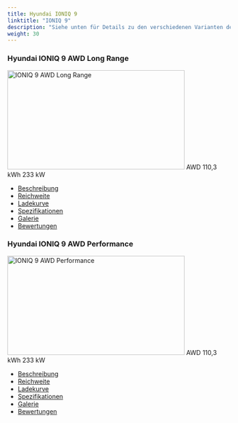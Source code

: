 ```yaml
---
title: Hyundai IONIQ 9
linktitle: "IONIQ 9"
description: "Siehe unten für Details zu den verschiedenen Varianten des Hyundai IONIQ 9"
weight: 30
---
```

<!-- markdownlint-disable MD033 -->
<!-- markdownlint-disable MD010 -->
<div class="container p-3 mb-4 bg-body-tertiary rounded border">
<h3>Hyundai IONIQ 9 AWD Long Range</h3>
	<div class="row">
		<div class="col col-12 col-md-6">
			<a href="ioniq_9_awd_long_range/"><img src="https://media.evkx.net/multimedia/models/hyundai/ioniq_9/ioniq_9_awd_long_range/main_1_xst.jpg" class="img-fluid" width="400px" height="224px" alt="IONIQ 9 AWD Long Range" ></a>
<i class="bi bi-record2-fill"></i> AWD <i class="bi bi-battery-full"></i> 110,3 kWh <i class="bi bi-ev-station"></i> 233 kW 
		</div>
		<div class="col col-12 col-md-6">
			<ul class="list-group list-group-flush">
				<li class="list-group-item list-group-item-action"><a href="ioniq_9_awd_long_range/" class="text-decoration-none text-black"><i class="bi-car-front"></i> Beschreibung</a></li>
				<li class="list-group-item list-group-item-action"><a href="ioniq_9_awd_long_range/rangeandconsumption/" class="text-decoration-none text-black" ><i class="bi-file-earmark-bar-graph"></i> Reichweite</a></li>
				<li class="list-group-item list-group-item-action"><a href="ioniq_9_awd_long_range/chargingcurve/" class="text-decoration-none text-black" ><i class="bi-battery-charging"></i> Ladekurve</a></li>
				<li class="list-group-item list-group-item-action"><a href="ioniq_9_awd_long_range/specifications/" class="text-decoration-none text-black" ><i class="bi-layout-text-sidebar-reverse"></i> Spezifikationen</a></li>
				<li class="list-group-item list-group-item-action"><a href="ioniq_9_awd_long_range/gallery/" class="text-decoration-none text-black" ><i class="bi-images"></i> Galerie</a></li>
				<li class="list-group-item list-group-item-action"><a href="ioniq_9_awd_long_range/reviews/" class="text-decoration-none text-black" ><i class="bi-person-video2"></i> Bewertungen</a></li>
			</ul>
		</div>
	</div>
</div>
<div class="container p-3 mb-4 bg-body-tertiary rounded border">
<h3>Hyundai IONIQ 9 AWD Performance</h3>
	<div class="row">
		<div class="col col-12 col-md-6">
			<a href="ioniq_9_awd_performance/"><img src="https://media.evkx.net/multimedia/models/hyundai/ioniq_9/ioniq_9_awd_performance/main_1_xst.jpg" class="img-fluid" width="400px" height="224px" alt="IONIQ 9 AWD Performance" ></a>
<i class="bi bi-record2-fill"></i> AWD <i class="bi bi-battery-full"></i> 110,3 kWh <i class="bi bi-ev-station"></i> 233 kW 
		</div>
		<div class="col col-12 col-md-6">
			<ul class="list-group list-group-flush">
				<li class="list-group-item list-group-item-action"><a href="ioniq_9_awd_performance/" class="text-decoration-none text-black"><i class="bi-car-front"></i> Beschreibung</a></li>
				<li class="list-group-item list-group-item-action"><a href="ioniq_9_awd_performance/rangeandconsumption/" class="text-decoration-none text-black" ><i class="bi-file-earmark-bar-graph"></i> Reichweite</a></li>
				<li class="list-group-item list-group-item-action"><a href="ioniq_9_awd_performance/chargingcurve/" class="text-decoration-none text-black" ><i class="bi-battery-charging"></i> Ladekurve</a></li>
				<li class="list-group-item list-group-item-action"><a href="ioniq_9_awd_performance/specifications/" class="text-decoration-none text-black" ><i class="bi-layout-text-sidebar-reverse"></i> Spezifikationen</a></li>
				<li class="list-group-item list-group-item-action"><a href="ioniq_9_awd_performance/gallery/" class="text-decoration-none text-black" ><i class="bi-images"></i> Galerie</a></li>
				<li class="list-group-item list-group-item-action"><a href="ioniq_9_awd_performance/reviews/" class="text-decoration-none text-black" ><i class="bi-person-video2"></i> Bewertungen</a></li>
			</ul>
		</div>
	</div>
</div>
